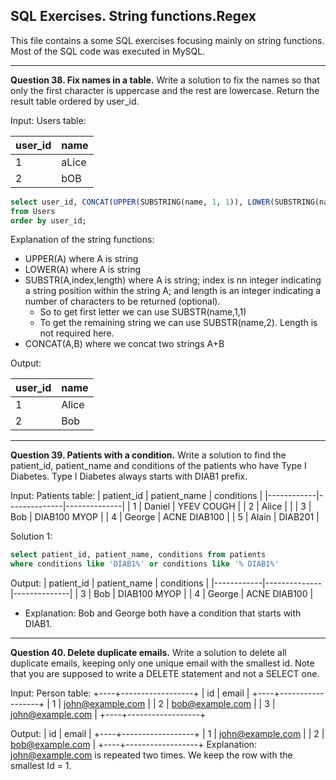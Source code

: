 ## SQL Exercises. String functions.Regex 

This file contains a some SQL exercises focusing mainly on string functions. Most of the SQL code was executed in MySQL.

***
**Question 38. Fix names in a table.** Write a solution to fix the names so that only the first character is uppercase and the rest are lowercase. Return the result table ordered by user_id.

Input: 
Users table:

| user_id | name  |
|---------|-------|
| 1       | aLice |
| 2       | bOB   |


```sql
select user_id, CONCAT(UPPER(SUBSTRING(name, 1, 1)), LOWER(SUBSTRING(name, 2))) as name
from Users
order by user_id;
```


Explanation of the string functions:

- UPPER(A) where A is string
- LOWER(A) where A is string
- SUBSTR(A,index,length) where A is string; index is nn integer indicating a string position within the string A; and length is an integer indicating a number of characters to be returned (optional).
  - So to get first letter we can use SUBSTR(name,1,1)
  - To get the remaining string we can use SUBSTR(name,2). Length is not required here.
- CONCAT(A,B) where we concat two strings A+B


Output: 

| user_id | name  |
|---------|-------|
| 1       | Alice |
| 2       | Bob   |

***
**Question 39. Patients with a condition.** Write a solution to find the patient_id, patient_name and conditions of the patients who have Type I Diabetes. Type I Diabetes always starts with DIAB1 prefix.

Input: 
Patients table:
| patient_id | patient_name | conditions   |
|------------|--------------|--------------|
| 1          | Daniel       | YFEV COUGH   |
| 2          | Alice        |              |
| 3          | Bob          | DIAB100 MYOP |
| 4          | George       | ACNE DIAB100 |
| 5          | Alain        | DIAB201      |


Solution 1:
```sql
select patient_id, patient_name, conditions from patients
where conditions like 'DIAB1%' or conditions like '% DIAB1%'
```

Output: 
| patient_id | patient_name | conditions   |
|------------|--------------|--------------|
| 3          | Bob          | DIAB100 MYOP |
| 4          | George       | ACNE DIAB100 | 

- Explanation: Bob and George both have a condition that starts with DIAB1.

***
**Question 40. Delete duplicate emails.** Write a solution to delete all duplicate emails, keeping only one unique email with the smallest id. Note that you are supposed to  write a DELETE statement and not a SELECT one. 


Input: 
Person table:
+----+------------------+
| id | email            |
+----+------------------+
| 1  | john@example.com |
| 2  | bob@example.com  |
| 3  | john@example.com |
+----+------------------+

Output: 
| id | email            |
+----+------------------+
| 1  | john@example.com |
| 2  | bob@example.com  |
+----+------------------+
Explanation: john@example.com is repeated two times. We keep the row with the smallest Id = 1.






